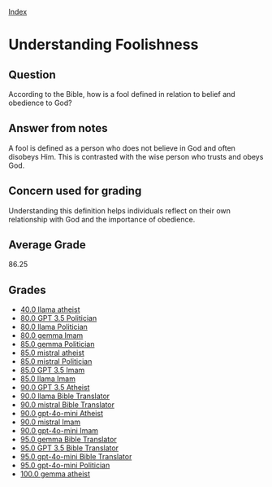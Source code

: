 
[Index](../../index.md)
# Understanding Foolishness
## Question
According to the Bible, how is a fool defined in relation to belief and obedience to God?

## Answer from notes
A fool is defined as a person who does not believe in God and often disobeys Him. This is contrasted with the wise person who trusts and obeys God.

## Concern used for grading
Understanding this definition helps individuals reflect on their own relationship with God and the importance of obedience.

## Average Grade
86.25

## Grades
 * [40.0 llama atheist](../answers/llama_atheist/Understanding_Foolishness.md)
 * [80.0 GPT 3.5 Politician](../answers/GPT_3.5_Politician/Understanding_Foolishness.md)
 * [80.0 llama Politician](../answers/llama_Politician/Understanding_Foolishness.md)
 * [80.0 gemma Imam](../answers/gemma_Imam/Understanding_Foolishness.md)
 * [85.0 gemma Politician](../answers/gemma_Politician/Understanding_Foolishness.md)
 * [85.0 mistral atheist](../answers/mistral_atheist/Understanding_Foolishness.md)
 * [85.0 mistral Politician](../answers/mistral_Politician/Understanding_Foolishness.md)
 * [85.0 GPT 3.5 Imam](../answers/GPT_3.5_Imam/Understanding_Foolishness.md)
 * [85.0 llama Imam](../answers/llama_Imam/Understanding_Foolishness.md)
 * [90.0 GPT 3.5 Atheist](../answers/GPT_3.5_Atheist/Understanding_Foolishness.md)
 * [90.0 llama Bible Translator](../answers/llama_Bible_Translator/Understanding_Foolishness.md)
 * [90.0 mistral Bible Translator](../answers/mistral_Bible_Translator/Understanding_Foolishness.md)
 * [90.0 gpt-4o-mini Atheist](../answers/gpt-4o-mini_Atheist/Understanding_Foolishness.md)
 * [90.0 mistral Imam](../answers/mistral_Imam/Understanding_Foolishness.md)
 * [90.0 gpt-4o-mini Imam](../answers/gpt-4o-mini_Imam/Understanding_Foolishness.md)
 * [95.0 gemma Bible Translator](../answers/gemma_Bible_Translator/Understanding_Foolishness.md)
 * [95.0 GPT 3.5 Bible Translator](../answers/GPT_3.5_Bible_Translator/Understanding_Foolishness.md)
 * [95.0 gpt-4o-mini Bible Translator](../answers/gpt-4o-mini_Bible_Translator/Understanding_Foolishness.md)
 * [95.0 gpt-4o-mini Politician](../answers/gpt-4o-mini_Politician/Understanding_Foolishness.md)
 * [100.0 gemma atheist](../answers/gemma_atheist/Understanding_Foolishness.md)
